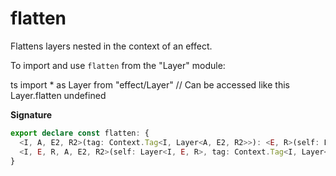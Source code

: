# flatten

Flattens layers nested in the context of an effect.

To import and use `flatten` from the "Layer" module:

ts
import \* as Layer from "effect/Layer"
// Can be accessed like this
Layer.flatten
undefined

**Signature**

```ts
export declare const flatten: {
  <I, A, E2, R2>(tag: Context.Tag<I, Layer<A, E2, R2>>): <E, R>(self: Layer<I, E, R>) => Layer<A, E2 | E, R2 | R>
  <I, E, R, A, E2, R2>(self: Layer<I, E, R>, tag: Context.Tag<I, Layer<A, E2, R2>>): Layer<A, E | E2, R | R2>
}
```
